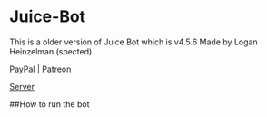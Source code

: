 # Juice-Bot
This is a older version of Juice Bot which is v4.5.6
Made by Logan Heinzelman (spected)

[PayPal](https://www.paypal.me/loganrose/2) |
[Patreon](https://www.patron.com/loganrose)

[Server](https://discord.gg/u9AXz3q)

##How to run the bot
